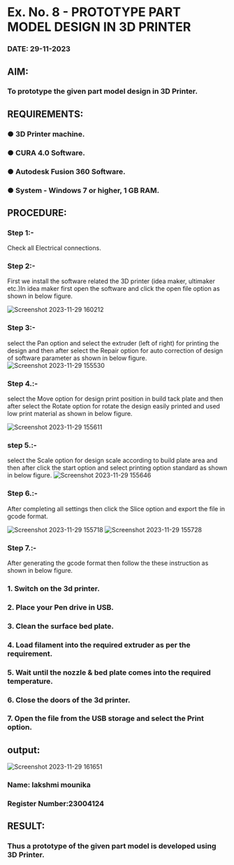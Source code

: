 # Ex. No. 8 - PROTOTYPE PART MODEL DESIGN IN 3D PRINTER

### DATE: 29-11-2023
## AIM: 
### To prototype the given part model design in 3D Printer.

## REQUIREMENTS:
### ●	3D Printer machine.
### ●	CURA 4.0 Software.
### ●	Autodesk Fusion 360 Software.
### ●	System - Windows 7 or higher, 1 GB RAM.

## PROCEDURE:

### Step 1:- 
Check all Electrical connections.

### Step 2:-
First we install the software related the 3D printer (idea maker, ultimaker etc.)In idea maker first open the software and click the open file option as shown in below figure.

![Screenshot 2023-11-29 160212](https://github.com/mounika2005/Ex.-No.-8.-PROTOTYPE-PART-MODEL-DESIGN-IN-3D-PRINTER/assets/145633112/123270b5-1232-4020-9d2c-6b2a7c2fd13f)

### Step 3:-
select the Pan option and select the extruder (left of right) for printing the design and then after select the Repair option for auto correction of design of software parameter as shown in below figure.
 ![Screenshot 2023-11-29 155530](https://github.com/mounika2005/Ex.-No.-8.-PROTOTYPE-PART-MODEL-DESIGN-IN-3D-PRINTER/assets/145633112/f003087e-6945-4112-be62-6256a92bb95c)


### Step 4.:- 
select the Move option for design print position in build tack plate and then after select the Rotate option for rotate the design easily printed and used low print material as shown in below figure.

![Screenshot 2023-11-29 155611](https://github.com/mounika2005/Ex.-No.-8.-PROTOTYPE-PART-MODEL-DESIGN-IN-3D-PRINTER/assets/145633112/2fa20dc1-2aa1-4a1e-bcfa-53a4ea794dca)
### step 5.:-
select the Scale option for design scale according to build plate area and then after click the start option and select printing option standard as shown in below figure.
![Screenshot 2023-11-29 155646](https://github.com/mounika2005/Ex.-No.-8.-PROTOTYPE-PART-MODEL-DESIGN-IN-3D-PRINTER/assets/145633112/7faf01d3-5535-4c30-980e-1602216dd87f)


### Step 6.:-
After completing all settings then click the Slice option and export the file in gcode format.

![Screenshot 2023-11-29 155718](https://github.com/mounika2005/Ex.-No.-8.-PROTOTYPE-PART-MODEL-DESIGN-IN-3D-PRINTER/assets/145633112/c12a8ed3-828d-429c-8fe5-5e4915c2b204)
![Screenshot 2023-11-29 155728](https://github.com/mounika2005/Ex.-No.-8.-PROTOTYPE-PART-MODEL-DESIGN-IN-3D-PRINTER/assets/145633112/66e7a835-c3ae-48b9-86b1-8aeaf317a573)

### Step 7.:- 
After generating the gcode format then follow the these instruction as shown in below figure.

###   1.	Switch on the 3d printer.

###   2.	Place your Pen drive in USB.

###   3.	Clean the surface bed plate.

###   4.	Load filament into the required extruder as per the requirement.

###   5.	Wait until the nozzle & bed plate comes into the required temperature.

###   6.	Close the doors of the 3d printer.

###   7.	Open the file from the USB storage and select the Print option.


## output:
![Screenshot 2023-11-29 161651](https://github.com/mounika2005/Ex.-No.-8.-PROTOTYPE-PART-MODEL-DESIGN-IN-3D-PRINTER/assets/145633112/dd31247e-f954-4fd4-a751-8204e3edae3e)


### Name: lakshmi mounika
### Register Number:23004124 

## RESULT:
###   Thus a prototype of the given part model is developed using 3D Printer.
